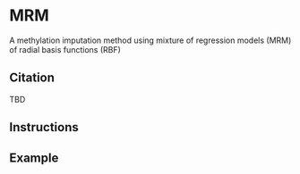 # MRM
A methylation imputation method using mixture of regression models (MRM) of radial basis functions (RBF)
## Citation
TBD
## Instructions


## Example

